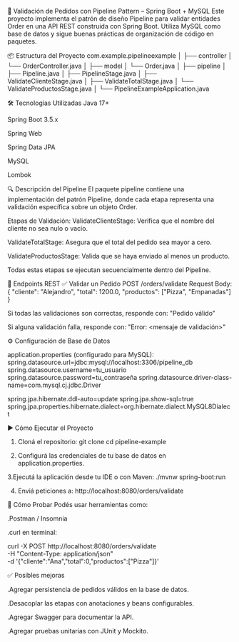 🧩 Validación de Pedidos con Pipeline Pattern – Spring Boot + MySQL
Este proyecto implementa el patrón de diseño Pipeline para validar entidades Order en una API REST construida con Spring Boot. Utiliza MySQL como base de datos y sigue buenas prácticas de organización de código en paquetes.

📦 Estructura del Proyecto
com.example.pipelineexample
│
├── controller
│   └── OrderController.java
│
├── model
│   └── Order.java
│
├── pipeline
│   ├── Pipeline.java
│   ├── PipelineStage.java
│   ├── ValidateClienteStage.java
│   ├── ValidateTotalStage.java
│   └── ValidateProductosStage.java
│
└── PipelineExampleApplication.java


🛠️ Tecnologías Utilizadas
Java 17+

Spring Boot 3.5.x

Spring Web

Spring Data JPA

MySQL

Lombok

🔍 Descripción del Pipeline
El paquete pipeline contiene una implementación del patrón Pipeline, donde cada etapa representa una validación específica sobre un objeto Order.

Etapas de Validación:
ValidateClienteStage: Verifica que el nombre del cliente no sea nulo o vacío.

ValidateTotalStage: Asegura que el total del pedido sea mayor a cero.

ValidateProductosStage: Valida que se haya enviado al menos un producto.

Todas estas etapas se ejecutan secuencialmente dentro del Pipeline.

🧪 Endpoints REST
✅ Validar un Pedido
POST /orders/validate
Request Body:
{
  "cliente": "Alejandro",
  "total": 1200.0,
  "productos": ["Pizza", "Empanadas"]
}


Si todas las validaciones son correctas, responde con:
"Pedido válido"

Si alguna validación falla, responde con:
"Error: <mensaje de validación>"

⚙️ Configuración de Base de Datos

application.properties (configurado para MySQL):
spring.datasource.url=jdbc:mysql://localhost:3306/pipeline_db
spring.datasource.username=tu_usuario
spring.datasource.password=tu_contraseña
spring.datasource.driver-class-name=com.mysql.cj.jdbc.Driver

spring.jpa.hibernate.ddl-auto=update
spring.jpa.show-sql=true
spring.jpa.properties.hibernate.dialect=org.hibernate.dialect.MySQL8Dialect

▶️ Cómo Ejecutar el Proyecto

1. Cloná el repositorio:
git clone <url-del-repo>
cd pipeline-example

2. Configurá las credenciales de tu base de datos en application.properties.

3.Ejecutá la aplicación desde tu IDE o con Maven:
./mvnw spring-boot:run

4. Enviá peticiones a:
http://localhost:8080/orders/validate


🧪 Cómo Probar
Podés usar herramientas como:

.Postman / Insomnia

.curl en terminal:

curl -X POST http://localhost:8080/orders/validate \
  -H "Content-Type: application/json" \
  -d '{"cliente":"Ana","total":0,"productos":["Pizza"]}'



✅ Posibles mejoras

.Agregar persistencia de pedidos válidos en la base de datos.

.Desacoplar las etapas con anotaciones y beans configurables.

.Agregar Swagger para documentar la API.

.Agregar pruebas unitarias con JUnit y Mockito.














